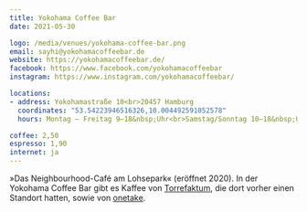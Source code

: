 ```yaml
---
title: Yokohama Coffee Bar
date: 2021-05-30

logo: /media/venues/yokohama-coffee-bar.png
email: sayhi@yokohamacoffeebar.de
website: https://yokohamacoffeebar.de/
facebook: https://www.facebook.com/yokohamacoffeebar
instagram: https://www.instagram.com/yokohamacoffeebar/

locations:
- address: Yokohamastraße 10<br>20457 Hamburg
  coordinates: "53.54223946516326,10.004492591052578"
  hours: Montag – Freitag 9–18&nbsp;Uhr<br>Samstag/Sonntag 10–18&nbsp;Uhr

coffee: 2,50
espresso: 1,90
internet: ja
---
```


»Das Neighbourhood-Café am Lohsepark« (eröffnet 2020). In der Yokohama Coffee Bar gibt es Kaffee von [Torrefaktum](/cafes/torrefaktum/), die dort vorher einen Standort hatten, sowie von [onetake](https://www.onetake.coffee/).